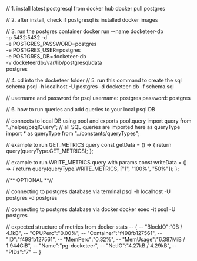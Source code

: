 // 1. install latest postgresql from docker hub
docker pull postgres

// 2. after install, check if postgresql is installed
docker images

// 3. run the postgres container
docker run --name docketeer-db \
  -p 5432:5432 -d \
  -e POSTGRES_PASSWORD=postgres \
  -e POSTGRES_USER=postgres \
  -e POSTGRES_DB=docketeer-db \
  -v docketeerdb:/var/lib/postgresql/data \
postgres

// 4. cd into the docketeer folder
// 5. run this command to create the sql schema
psql -h localhost -U postgres -d docketeer-db -f schema.sql

// username and password for psql
username: postgres
password: postgres

// 6. how to run queries and add queries to your local psql DB

// connects to local DB using pool and exports pool.query
import query from "./helper/psqlQuery";
// all SQL queries are imported here as queryType
import * as queryType from "../constants/queryTypes";

// example to run GET_METRICS query
const getData = () => {
  return query(queryType.GET_METRICS);
};

// example to run WRITE_METRICS query with params
const writeData = () => {
  return query(queryType.WRITE_METRICS, ["1", "100%", "50%"]);
};


//** OPTIONAL **//

// connecting to postgres database via terminal
psql -h localhost -U postgres -d postgres

// connecting to postgres database via docker
docker exec -it <container-id> psql -U postgres

// expected structure of metrics from docker stats
-- {
--   "BlockIO":"0B / 4.1kB",
--   "CPUPerc":"0.00%",
--   "Container":"f498fb127561",
--   "ID":"f498fb127561",
--   "MemPerc":"0.32%",
--   "MemUsage":"6.387MiB / 1.944GiB",
--   "Name":"pg-docketeer",
--   "NetIO":"4.27kB / 4.29kB",
--   "PIDs":"7"
-- }